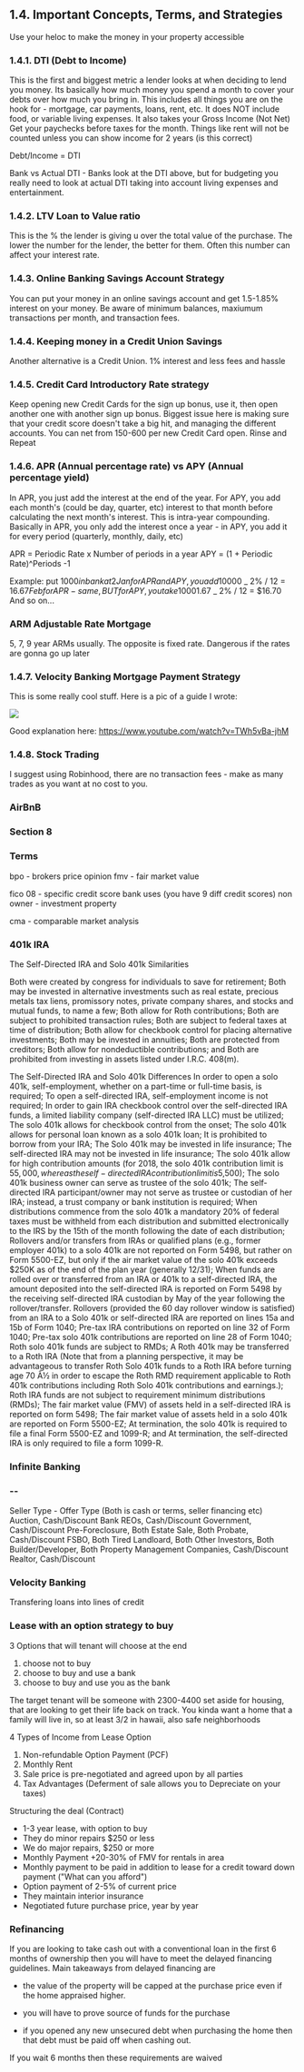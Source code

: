 ## 1.4. Important Concepts, Terms, and Strategies

Use your heloc to make the money in your property accessible

### 1.4.1. DTI (Debt to Income)

This is the first and biggest metric a lender looks at when deciding to lend you money. Its basically how much money you spend a month to cover your debts over how much you bring in.
This includes all things you are on the hook for - mortgage, car payments, loans, rent, etc. It does NOT include food, or variable living expenses.
It also takes your Gross Income (Not Net) Get your paychecks before taxes for the month. Things like rent will not be counted unless you can show income for 2 years (is this correct)

Debt/Income = DTI

Bank vs Actual DTI - Banks look at the DTI above, but for budgeting you really need to look at actual DTI taking into account living expenses and entertainment.

### 1.4.2. LTV Loan to Value ratio

This is the % the lender is giving u over the total value of the purchase. The lower the number for the lender, the better for them. Often this number can affect your interest rate.

### 1.4.3. Online Banking Savings Account Strategy

You can put your money in an online savings account and get 1.5-1.85% interest on your money. Be aware of minimum balances, maxiumum transactions per month, and transaction fees.

### 1.4.4. Keeping money in a Credit Union Savings

Another alternative is a Credit Union. 1% interest and less fees and hassle

### 1.4.5. Credit Card Introductory Rate strategy

Keep opening new Credit Cards for the sign up bonus, use it, then open another one with another sign up bonus. Biggest issue here is making sure that your credit score doesn't take a big hit, and managing the different accounts. You can net from 150-600 per new Credit Card open. Rinse and Repeat

### 1.4.6. APR (Annual percentage rate) vs APY (Annual percentage yield)

In APR, you just add the interest at the end of the year. For APY, you add each month's (could be day, quarter, etc) interest to that month before calculating the next month's interest. This is intra-year compounding.
Basically in APR, you only add the interest once a year - in APY, you add it for every period (quarterly, monthly, daily, etc)

APR = Periodic Rate x Number of periods in a year
APY = (1 + Periodic Rate)^Periods -1

Example: put $1000 in bank at 2% interest
Jan for APR and APY, you add$10000 _ 2% / 12 = $16.67
Feb for APR - same, BUT for APY, you take$10001.67 _ 2% / 12 = \$16.70
And so on...

### ARM Adjustable Rate Mortgage

5, 7, 9 year ARMs usually. The opposite is fixed rate. Dangerous if the rates are gonna go up later

### 1.4.7. Velocity Banking Mortgage Payment Strategy

This is some really cool stuff. Here is a pic of a guide I wrote:

![](lib/velocity-banking-example.png)

Good explanation here: https://www.youtube.com/watch?v=TWh5vBa-jhM

### 1.4.8. Stock Trading

I suggest using Robinhood, there are no transaction fees - make as many trades as you want at no cost to you.

### AirBnB

### Section 8

### Terms

bpo - brokers price opinion
fmv - fair market value

fico 08 - specific credit score bank uses (you have 9 diff credit scores)
non owner - investment property

cma - comparable market analysis

### 401k IRA

The Self-Directed IRA and Solo 401k Similarities

Both were created by congress for individuals to save for retirement;
Both may be invested in alternative investments such as real estate, precious metals tax liens, promissory notes, private company shares, and stocks and mutual funds, to name a few;
Both allow for Roth contributions;
Both are subject to prohibited transaction rules;
Both are subject to federal taxes at time of distribution;
Both allow for checkbook control for placing alternative investments;
Both may be invested in annuities;
Both are protected from creditors;
Both allow for nondeductible contributions; and
Both are prohibited from investing in assets listed under I.R.C. 408(m).

The Self-Directed IRA and Solo 401k Differences
In order to open a solo 401k, self-employment, whether on a part-time or full-time basis, is required;
To open a self-directed IRA, self-employment income is not required;
In order to gain IRA checkbook control over the self-directed IRA funds, a limited liability company (self-directed IRA LLC) must be utilized;
The solo 401k allows for checkbook control from the onset;
The solo 401k allows for personal loan known as a solo 401k loan;
It is prohibited to borrow from your IRA;
The Solo 401k may be invested in life insurance;
The self-directed IRA may not be invested in life insurance;
The solo 401k allow for high contribution amounts (for 2018, the solo 401k contribution limit is $55,000, whereas the self-directed IRA contribution limit is$5,500);
The solo 401k business owner can serve as trustee of the solo 401k;
The self-directed IRA participant/owner may not serve as trustee or custodian of her IRA; instead, a trust company or bank institution is required;
When distributions commence from the solo 401k a mandatory 20% of federal taxes must be withheld from each distribution and submitted electronically to the IRS by the 15th of the month following the date of each distribution;
Rollovers and/or transfers from IRAs or qualified plans (e.g., former employer 401k) to a solo 401k are not reported on Form 5498, but rather on Form 5500-EZ, but only if the air market value of the solo 401k exceeds \$250K as of the end of the plan year (generally 12/31);
When funds are rolled over or transferred from an IRA or 401k to a self-directed IRA, the amount deposited into the self-directed IRA is reported on Form 5498 by the receiving self-directed IRA custodian by May of the year following the rollover/transfer.
Rollovers (provided the 60 day rollover window is satisfied) from an IRA to a Solo 401k or self-directed IRA are reported on lines 15a and 15b of Form 1040;
Pre-tax IRA contributions on reported on line 32 of Form 1040;
Pre-tax solo 401k contributions are reported on line 28 of Form 1040;
Roth solo 401k funds are subject to RMDs;
A Roth 401k may be transferred to a Roth IRA (Note that from a planning perspective, it may be advantageous to transfer Roth Solo 401k funds to a Roth IRA before turning age 70 Â½ in order to escape the Roth RMD requirement applicable to Roth 401k contributions including Roth Solo 401k contributions and earnings.);
Roth IRA funds are not subject to requirement minimum distributions (RMDs);
The fair market value (FMV) of assets held in a self-directed IRA is reported on form 5498;
The fair market value of assets held in a solo 401k are reported on Form 5500-EZ;
At termination, the solo 401k is required to file a final Form 5500-EZ and 1099-R; and
At termination, the self-directed IRA is only required to file a form 1099-R.

### Infinite Banking

### --

Seller Type - Offer Type (Both is cash or terms, seller financing etc)
Auction, Cash/Discount
Bank REOs, Cash/Discount
Government, Cash/Discount
Pre-Foreclosure, Both
Estate Sale, Both
Probate, Cash/Discount
FSBO, Both
Tired Landloard, Both
Other Investors, Both
Builder/Developer, Both
Property Management Companies, Cash/Discount
Realtor, Cash/Discount

### Velocity Banking

Transfering loans into lines of credit

### Lease with an option strategy to buy

3 Options that will tenant will choose at the end

1. choose not to buy
2. choose to buy and use a bank
3. choose to buy and use you as the bank

The target tenant will be someone with 2300-4400 set aside for housing, that are looking to get their life back on track.
You kinda want a home that a family will live in, so at least 3/2 in hawaii, also safe neighborhoods

4 Types of Income from Lease Option

1. Non-refundable Option Payment (PCF)
2. Monthly Rent
3. Sale price is pre-negotiated and agreed upon by all parties
4. Tax Advantages (Deferment of sale allows you to Depreciate on your taxes)

Structuring the deal (Contract)

- 1-3 year lease, with option to buy
- They do minor repairs \$250 or less
- We do major repairs, \$250 or more
- Monthly Payment +20-30% of FMV for rentals in area
- Monthly payment to be paid in addition to lease for a credit toward down payment ("What can you afford")
- Option payment of 2-5% of current price
- They maintain interior insurance
- Negotiated future purchase price, year by year

### Refinancing

If you are looking to take cash out with a conventional loan in the first 6 months of ownership then you will have to meet the delayed financing guidelines. Main takeaways from delayed financing are

- the value of the property will be capped at the purchase price even if the home appraised higher.

- you will have to prove source of funds for the purchase

- if you opened any new unsecured debt when purchasing the home then that debt must be paid off when cashing out.

If you wait 6 months then these requirements are waived

###
